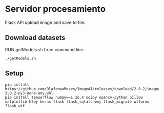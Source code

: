 # Servidor procesamiento
Flask API upload image and save to file.

## Download datasets

RUN getModels.sh from command line.
```
./getModels.sh
```

## Setup
```
pip install https://github.com/OlafenwaMoses/ImageAI/releases/download/2.0.2/imageai-2.0.2-py3-none-any.whl
pip install tensorflow numpy==1.16.4 scipy opencv-python pillow matplotlib h5py keras flask flask_sqlalchemy flask_migrate wtforms flask_wtf
```
